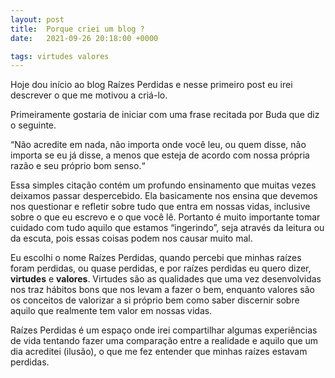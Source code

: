 ```yaml
---
layout: post
title:  Porque criei um blog ?
date:   2021-09-26 20:18:00 +0000

tags: virtudes valores
---
```



Hoje dou início ao blog Raízes Perdidas e nesse primeiro post eu irei descrever o que me motivou a criá-lo.

Primeiramente gostaria de iniciar com uma frase recitada por Buda que diz o seguinte.

“Não acredite em nada, não importa onde você leu, ou quem disse, não importa se eu já disse, a menos que esteja de acordo com nossa própria razão e seu próprio bom senso.“

Essa simples citação contém um profundo ensinamento que muitas vezes deixamos passar despercebido. Ela basicamente nos ensina que devemos nos questionar e refletir sobre tudo que entra em nossas vidas, inclusive sobre o que eu escrevo e o que você lê. Portanto é muito importante tomar cuidado com tudo aquilo que estamos “ingerindo”, seja através da leitura ou da escuta, pois essas coisas podem nos causar muito mal.  

Eu escolhi o nome Raízes Perdidas, quando percebi que minhas raízes foram perdidas, ou quase perdidas, e por raízes perdidas eu quero dizer, **virtudes** e **valores**.
Virtudes são as qualidades que uma vez desenvolvidas nos traz hábitos bons que nos levam a fazer o bem, enquanto valores são os conceitos de valorizar a si próprio bem como saber discernir sobre aquilo que realmente tem valor em nossas vidas.

Raízes Perdidas é um espaço onde irei compartilhar algumas experiências de vida tentando fazer uma comparação entre a realidade e aquilo que um dia acreditei (ilusão), o que me fez entender que minhas raízes estavam perdidas.
